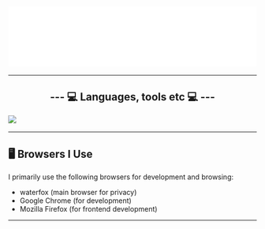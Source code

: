 <img src="terminal.svg" alt="Typing SVG" /></a>

---

<p align="center">
  <h2 align="center">--- 💻 Languages, tools etc 💻 ---</h1>
  <a href="https://skillicons.dev">
    <img src="https://skillicons.dev/icons?i=java,javascript,php,cpp,linux,angular,git,github,md,mysql,nodejs,symfony,postman,raspberrypi,spring,svelte,visualstudio,androidstudio,eclipse,figma,idea,html,git,docker,flutter" />
  </a>
</p>

---

<p align="center">
  <h2>🖥️ Browsers I Use</h2>
</p>
<p>I primarily use the following browsers for development and browsing:</p>
<ul>
  <li>waterfox (main browser for privacy)</li>
  <li>Google Chrome (for development)</li>
  <li>Mozilla Firefox (for frontend development)</li>
</ul>

---
